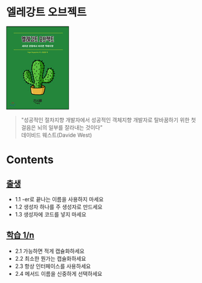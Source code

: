 # 엘레강트 오브젝트
![](./image/엘레강트_오브젝트.png)

> "성공적인 절차지향 개발자에서 성공적인 객체지향 개발자로 탈바꿈하기 위한 첫 걸음은 뇌의 일부를 잘라내는 것이다"  
> 데이비드 웨스트(Davide West)

# Contents

## [출생](https://github.com/leeyohan93/TIL/blob/master/book/%EC%97%98%EB%A0%88%EA%B0%95%ED%8A%B8_%EC%98%A4%EB%B8%8C%EC%A0%9D%ED%8A%B8/%EC%B6%9C%EC%83%9D.md)
- 1.1 -er로 끝나는 이름을 사용하지 마세요  
- 1.2 생성자 하나를 주 생성자로 만드세요  
- 1.3 생성자에 코드를 넣지 마세요

## [학습 1/n](https://github.com/leeyohan93/TIL/blob/master/book/엘레강트_오브젝트/학습1.md)
- 2.1 가능하면 적게 캡슐화하세요
- 2.2 최소한 뭔가는 캡슐화하세요
- 2.3 항상 인터페이스를 사용하세요
- 2.4 메서드 이름을 신중하게 선택하세요 
